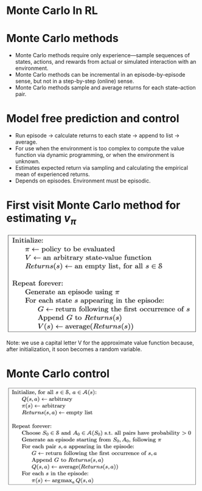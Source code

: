 # Monte Carlo In RL


# Monte Carlo methods 
- Monte Carlo methods require only experience—sample sequences of states, actions, and rewards from actual or simulated interaction with an environment.
- Monte Carlo methods can be incremental in an episode-by-episode sense, but not in a step-by-step (online) sense. 
- Monte Carlo methods sample and average returns for each state–action pair.

# Model free prediction and control

- Run episode -> calculate returns to each state -> append to list -> average.
- For use when the environment is too complex to compute the value function via dynamic programming, or when the environment is unknown.
- Estimates expected return via sampling and calculating the empirical mean of experienced returns.
- Depends on episodes. Environment must be episodic.

# First visit Monte Carlo method for estimating $v_\pi$

<div align=center>
        <img src ="52.png" width="500" height ="260"/>
</div>

Note: we use a capital letter V for the approximate value function because, after initialization, it soon becomes a random variable.

# Monte Carlo control

<div align=center>
        <img src ="53.png" width="500" height ="260"/>
</div>

